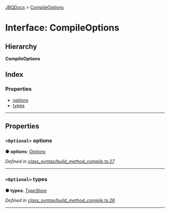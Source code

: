 [JBQDocs](../README.md) > [CompileOptions](../interfaces/compileoptions.md)

# Interface: CompileOptions

## Hierarchy

**CompileOptions**

## Index

### Properties

* [options](compileoptions.md#options)
* [types](compileoptions.md#types)

---

## Properties

<a id="options"></a>

### `<Optional>` options

**● options**: *[Options](options.md)*

*Defined in [class_syntax/build_method_compile.ts:27](https://github.com/krnik/vjs-validator/blob/4b489fe/src/class_syntax/build_method_compile.ts#L27)*

___
<a id="types"></a>

### `<Optional>` types

**● types**: *[TypeStore](../classes/typestore.md)*

*Defined in [class_syntax/build_method_compile.ts:26](https://github.com/krnik/vjs-validator/blob/4b489fe/src/class_syntax/build_method_compile.ts#L26)*

___

